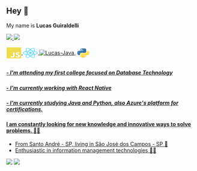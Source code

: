 ## Hey 👋

My name is **Lucas Guiraldelli**
 
 <div>
  <a href="https://github.com/LucasGuiraldelli">
  <img height="160em" src="https://github-readme-stats.vercel.app/api?username=LucasGuiraldelli&show_icons=true&theme=dracula&include_all_commits=true&count_private=true"/>
  <img height="160em" src="https://github-readme-stats.vercel.app/api/top-langs/?username=LucasGuiraldelli&layout=compact&langs_count=7&theme=dracula"/>
</div>
 <div style="display: inline_block"><br>
  <img align="center" alt="Lucas-Js" height="30" width="40" src="https://raw.githubusercontent.com/devicons/devicon/master/icons/javascript/javascript-plain.svg">
  <img align="center" alt="Lucas-React" height="30" width="40" src="https://raw.githubusercontent.com/devicons/devicon/master/icons/react/react-original.svg">
  <img align="center" alt="Lucas-Java" height="30" width="40" src="https://cdn.jsdelivr.net/gh/devicons/devicon/icons/java/java-plain-wordmark.svg">
  <img align="center" alt="Lucas-Python" height="30" width="40" src="https://raw.githubusercontent.com/devicons/devicon/master/icons/python/python-original.svg">
</div>
 
 ##
 
 
 ##### - I'm attending my first college focused on **Database** Technology
 ##### - I'm currently working with **React Native**
 ##### - I'm currently studying **Java** and **Python**, also Azure's platform for certifications.
 
#### I am constantly looking for new knowledge and innovative ways to solve problems.  👨‍🎓

 - From Santo André - SP, living in São José dos Campos - SP 📍
 - Enthusiastic in information management technologies 👨‍💻


<div> 
  <a href = "mailto:lucas0guiraldelli@gmail.com"><img src="https://img.shields.io/badge/-Gmail-%23333?style=for-the-badge&logo=gmail&logoColor=white" target="_blank"></a>
  <a href="https://www.linkedin.com/in/lucasguiraldelli/" target="_blank"><img src="https://img.shields.io/badge/-LinkedIn-%230077B5?style=for-the-badge&logo=linkedin&logoColor=white" target="_blank"></a> 

 
</div>

